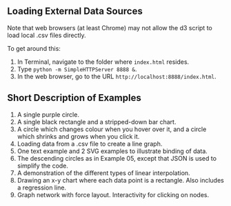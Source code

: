 ## Loading External Data Sources  

Note that web browsers (at least Chrome) may not allow the d3 script to load local .csv files directly.

To get around this:

1. In Terminal, navigate to the folder where `index.html` resides.
2. Type `python -m SimpleHTTPServer 8888 &`.
3. In the web browser, go to the URL `http://localhost:8888/index.html`.

## Short Description of Examples  

1. A single purple circle.
2. A single black rectangle and a stripped-down bar chart.
3. A circle which changes colour when you hover over it, and a circle which shrinks and grows when you click it.
4. Loading data from a .csv file to create a line graph.
5. One text example and 2 SVG examples to illustrate binding of data.
6. The descending circles as in Example 05, except that JSON is used to simplify the code.
7. A demonstration of the different types of linear interpolation.
8. Drawing an x-y chart where each data point is a rectangle. Also includes a regression line.
9. Graph network with force layout. Interactivity for clicking on nodes.

